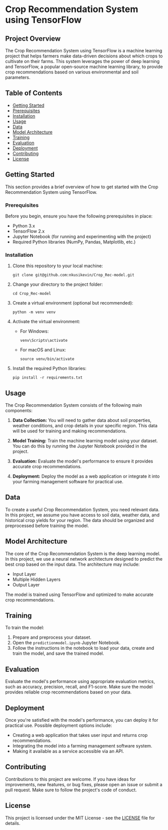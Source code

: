
# Crop Recommendation System using TensorFlow

## Project Overview

The Crop Recommendation System using TensorFlow is a machine learning project that helps farmers make data-driven decisions about which crops to cultivate on their farms. This system leverages the power of deep learning and TensorFlow, a popular open-source machine learning library, to provide crop recommendations based on various environmental and soil parameters.

## Table of Contents

- [Getting Started](#getting-started)
- [Prerequisites](#prerequisites)
- [Installation](#installation)
- [Usage](#usage)
- [Data](#data)
- [Model Architecture](#model-architecture)
- [Training](#training)
- [Evaluation](#evaluation)
- [Deployment](#deployment)
- [Contributing](#contributing)
- [License](#license)

## Getting Started

This section provides a brief overview of how to get started with the Crop Recommendation System using TensorFlow.

### Prerequisites

Before you begin, ensure you have the following prerequisites in place:

- Python 3.x
- TensorFlow 2.x
- Jupyter Notebook (for running and experimenting with the project)
- Required Python libraries (NumPy, Pandas, Matplotlib, etc.)

### Installation

1. Clone this repository to your local machine:

   ```
   git clone git@github.com:nkusikevin/Crop_Rec-model.git
   ```

2. Change your directory to the project folder:

   ```
   cd Crop_Rec-model
   ```

3. Create a virtual environment (optional but recommended):

   ```
   python -m venv venv
   ```

4. Activate the virtual environment:

   - For Windows:

     ```
     venv\Scripts\activate
     ```

   - For macOS and Linux:

     ```
     source venv/bin/activate
     ```

5. Install the required Python libraries:

   ```
   pip install -r requirements.txt
   ```

## Usage

The Crop Recommendation System consists of the following main components:

1. **Data Collection:** You will need to gather data about soil properties, weather conditions, and crop details in your specific region. This data will be used for training and making recommendations.

2. **Model Training:** Train the machine learning model using your dataset. You can do this by running the Jupyter Notebook provided in the project.

3. **Evaluation:** Evaluate the model's performance to ensure it provides accurate crop recommendations.

4. **Deployment:** Deploy the model as a web application or integrate it into your farming management software for practical use.

## Data

To create a useful Crop Recommendation System, you need relevant data. In this project, we assume you have access to soil data, weather data, and historical crop yields for your region. The data should be organized and preprocessed before training the model.

## Model Architecture

The core of the Crop Recommendation System is the deep learning model. In this project, we use a neural network architecture designed to predict the best crop based on the input data. The architecture may include:

- Input Layer
- Multiple Hidden Layers
- Output Layer

The model is trained using TensorFlow and optimized to make accurate crop recommendations.

## Training

To train the model:

1. Prepare and preprocess your dataset.
2. Open the `predictionmodel.ipynb` Jupyter Notebook.
3. Follow the instructions in the notebook to load your data, create and train the model, and save the trained model.

## Evaluation

Evaluate the model's performance using appropriate evaluation metrics, such as accuracy, precision, recall, and F1-score. Make sure the model provides reliable crop recommendations based on your data.

## Deployment

Once you're satisfied with the model's performance, you can deploy it for practical use. Possible deployment options include:

- Creating a web application that takes user input and returns crop recommendations.
- Integrating the model into a farming management software system.
- Making it available as a service accessible via an API.

## Contributing

Contributions to this project are welcome. If you have ideas for improvements, new features, or bug fixes, please open an issue or submit a pull request. Make sure to follow the project's code of conduct.

## License

This project is licensed under the MIT License - see the [LICENSE](LICENSE) file for details.
